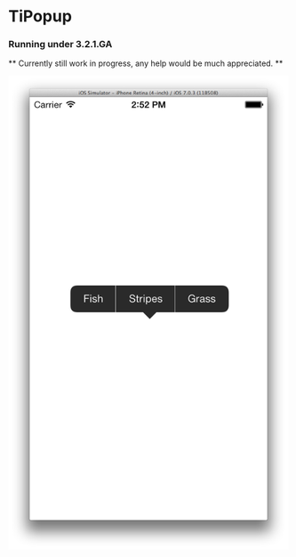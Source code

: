 TiPopup
===========================================

### Running under 3.2.1.GA

** Currently still work in progress, any help would be much appreciated. **

![image](screenshot.png)